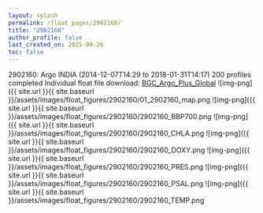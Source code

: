 ```yaml
---
layout: splash
permalink: /float_pages/2902160/
title: "2902160"
author_profile: false
last_created_on: 2025-09-26
toc: false
---
```

 
2902160: Argo INDIA (2014-12-07T14:29 to 2018-01-31T14:17)
200 profiles completed
Individual float file download: [BGC_Argo_Plus_Global](https://ftp.soest.hawaii.edu/bgc_argo_plus/Individual_Floats/outliers_removed/2902160_Sprof_processed.nc)
![img-png]({{ site.url }}{{ site.baseurl }}/assets/images/float_figures/2902160/01_2902160_map.png
![img-png]({{ site.url }}{{ site.baseurl }}/assets/images/float_figures/2902160/2902160_BBP700.png
![img-png]({{ site.url }}{{ site.baseurl }}/assets/images/float_figures/2902160/2902160_CHLA.png
![img-png]({{ site.url }}{{ site.baseurl }}/assets/images/float_figures/2902160/2902160_DOXY.png
![img-png]({{ site.url }}{{ site.baseurl }}/assets/images/float_figures/2902160/2902160_PRES.png
![img-png]({{ site.url }}{{ site.baseurl }}/assets/images/float_figures/2902160/2902160_PSAL.png
![img-png]({{ site.url }}{{ site.baseurl }}/assets/images/float_figures/2902160/2902160_TEMP.png
